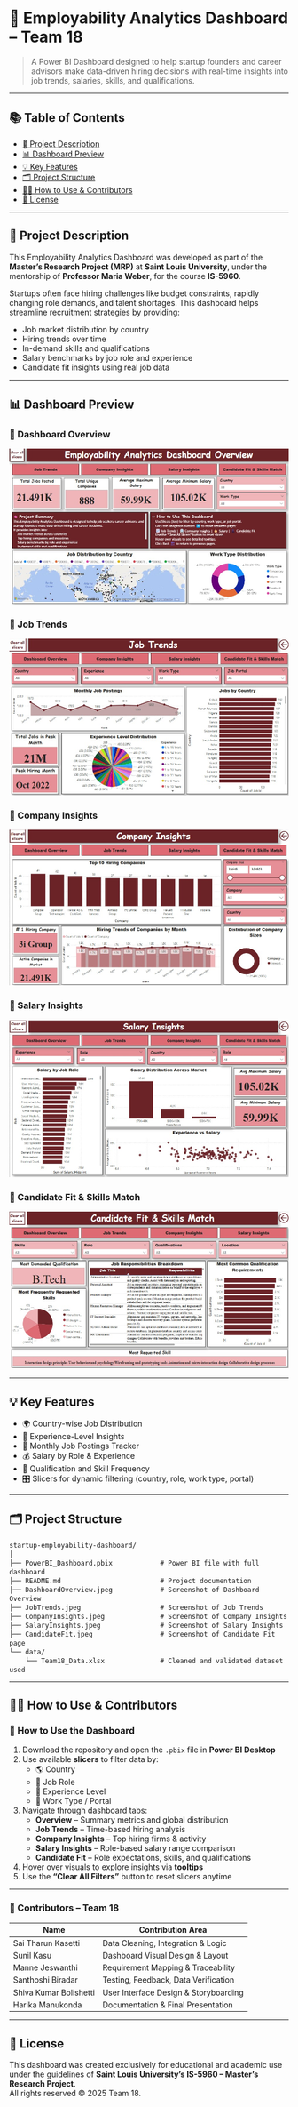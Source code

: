 # 🌟 Employability Analytics Dashboard – Team 18

> A Power BI Dashboard designed to help startup founders and career advisors make data-driven hiring decisions with real-time insights into job trends, salaries, skills, and qualifications.

---

## 📚 Table of Contents

- [📘 Project Description](#-project-description)
- [📊 Dashboard Preview](#-dashboard-preview)
- [💡 Key Features](#-key-features)
- [🗂️ Project Structure](#-project-structure)
- [👨‍💻 How to Use & Contributors](#-how-to-use--contributors)
- [📄 License](#-license)

---

## 📘 Project Description

This Employability Analytics Dashboard was developed as part of the **Master’s Research Project (MRP)** at **Saint Louis University**, under the mentorship of **Professor Maria Weber**, for the course **IS-5960**.

Startups often face hiring challenges like budget constraints, rapidly changing role demands, and talent shortages. This dashboard helps streamline recruitment strategies by providing:

- Job market distribution by country  
- Hiring trends over time  
- In-demand skills and qualifications  
- Salary benchmarks by job role and experience  
- Candidate fit insights using real job data

---

## 📊 Dashboard Preview

### 🔹 Dashboard Overview
![Dashboard Overview](DashboardOverview.jpeg)

### 🔹 Job Trends
![Job Trends](JobTrends.jpeg)

### 🔹 Company Insights
![Company Insights](CompanyInsights.jpeg)

### 🔹 Salary Insights
![Salary Insights](SalaryInsights.jpeg)

### 🔹 Candidate Fit & Skills Match
![Candidate Fit](CandidateFit.jpeg)

---

## 💡 Key Features

- 🌍 Country-wise Job Distribution  
- 🧠 Experience-Level Insights  
- 📅 Monthly Job Postings Tracker  
- 💰 Salary by Role & Experience  
- 🧾 Qualification and Skill Frequency  
- 🎛️ Slicers for dynamic filtering (country, role, work type, portal)

---

## 🗂️ Project Structure

```plaintext
startup-employability-dashboard/
│
├── PowerBI_Dashboard.pbix            # Power BI file with full dashboard
├── README.md                         # Project documentation
├── DashboardOverview.jpeg            # Screenshot of Dashboard Overview
├── JobTrends.jpeg                    # Screenshot of Job Trends
├── CompanyInsights.jpeg              # Screenshot of Company Insights
├── SalaryInsights.jpeg               # Screenshot of Salary Insights
├── CandidateFit.jpeg                 # Screenshot of Candidate Fit page
└── data/
    └── Team18_Data.xlsx              # Cleaned and validated dataset used
```

---

## 👨‍💻 How to Use & Contributors

### 🔧 How to Use the Dashboard

1. Download the repository and open the `.pbix` file in **Power BI Desktop**
2. Use available **slicers** to filter data by:
   - 🌎 Country  
   - 💼 Job Role  
   - 👤 Experience Level  
   - 🏢 Work Type / Portal  
3. Navigate through dashboard tabs:
   - **Overview** – Summary metrics and global distribution  
   - **Job Trends** – Time-based hiring analysis  
   - **Company Insights** – Top hiring firms & activity  
   - **Salary Insights** – Role-based salary range comparison  
   - **Candidate Fit** – Role expectations, skills, and qualifications  
4. Hover over visuals to explore insights via **tooltips**  
5. Use the **“Clear All Filters”** button to reset slicers anytime

---

### 👥 Contributors – Team 18

| Name                    | Contribution Area                     |
|-------------------------|----------------------------------------|
| Sai Tharun Kasetti      | Data Cleaning, Integration & Logic     |
| Sunil Kasu              | Dashboard Visual Design & Layout       |
| Manne Jeswanthi         | Requirement Mapping & Traceability     |
| Santhoshi Biradar       | Testing, Feedback, Data Verification   |
| Shiva Kumar Bolishetti  | User Interface Design & Storyboarding  |
| Harika Manukonda        | Documentation & Final Presentation     |

---

## 📄 License

This dashboard was created exclusively for educational and academic use under the guidelines of **Saint Louis University’s IS-5960 – Master’s Research Project**.  
All rights reserved © 2025 Team 18.
